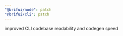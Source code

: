 ```yaml
---
"@brifui/node": patch
"@brifui/cli": patch
---
```


improved CLI codebase readability and codegen speed
